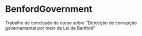 # BenfordGovernment
Trabalho de conclusão de curso sobre "Detecção de corrupção governamental por meio da Lei de Benford"
